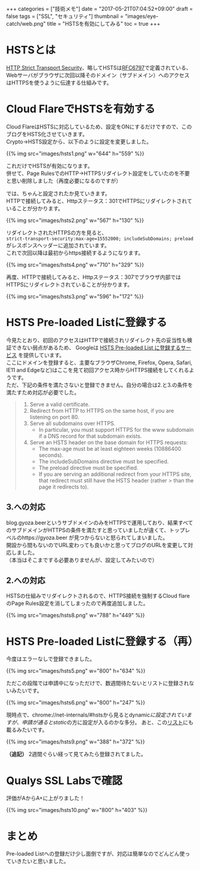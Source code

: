 +++
categories = ["技術メモ"]
date = "2017-05-21T07:04:52+09:00"
draft = false
tags = ["SSL", "セキュリティ"]
thumbnail = "images/eye-catch/web.png"
title = "HSTSを有効にしてみる"
toc = true
+++

# HSTSとは

[HTTP Strict Transport Security](https://developer.mozilla.org/ja/docs/Web/HTTP/Headers/Strict-Transport-Security#Preloading_Strict_Transport_Security
)、略してHSTSは[RFC6797](https://tools.ietf.org/html/rfc6797)で定義されている、Webサーバがブラウザに次回以降そのドメイン（サブドメイン）へのアクセスはHTTPSを使うように伝達する仕組みです。

# Cloud FlareでHSTSを有効する

Cloud FlareはHSTSに対応しているため、設定をONにするだけですので、このブログをHSTS化させていきます。  
Crypto->HSTS設定から、以下のように設定を変更しました。

{{% img src="images/hsts1.png" w="644" h="559" %}}

これだけでHSTSが有効になります。  
併せて、Page RulesでのHTTP->HTTPSリダイレクト設定をしていたのを不要と思い削除しました（再度必要になるのですが）

では、ちゃんと設定されたか見ていきます。  
HTTPで接続してみると、Httpステータス：301でHTTPSにリダイレクトされていることが分かります。

{{% img src="images/hsts2.png" w="567" h="130" %}}

リダイレクトされたHTTPSの方を見ると、  
`strict-transport-security:max-age=15552000; includeSubDomains; preload`  
がレスポンスヘッダーに追加されています。  
これで次回以降は最初からhttps接続するようになります。

{{% img src="images/hsts4.png" w="710" h="329" %}}

再度、HTTPで接続してみると、Httpステータス：307でブラウザ内部ではHTTPSにリダイレクトされていることが分かります。

{{% img src="images/hsts3.png" w="596" h="172" %}}

# HSTS Pre-loaded Listに登録する

今見たとおり、初回のアクセスはHTTPで接続されリダイレクト先の妥当性も検証できない弱点があるため、
Googleは [HSTS Pre-loaded List に登録するサービス](https://hstspreload.org) を提供しています。  
ここにドメインを登録すると、主要なブラウザChrome, Firefox, Opera, Safari, IE11 and Edgeなど)はここを見て初回アクセス時からHTTPS接続をしてくれるようです。  
ただ、下記の条件を満たさないと登録できません。自分の場合は2.と3.の条件を満たすため対応が必要でした。

> 1. Serve a valid certificate.
> 2. Redirect from HTTP to HTTPS on the same host, if you are listening on port 80.
> 3. Serve all subdomains over HTTPS.
>    - In particular, you must support HTTPS for the www subdomain if a DNS record for that subdomain exists.
> 4. Serve an HSTS header on the base domain for HTTPS requests:
>    - The max-age must be at least eighteen weeks (10886400 seconds).
>    - The includeSubDomains directive must be specified.
>    - The preload directive must be specified.
>    - If you are serving an additional redirect from your HTTPS site, that redirect must still have the HSTS header (rather > than the page it redirects to).


## 3.への対応
blog.gyoza.beerというサブドメインのみをHTTPSで運用しており、結果すべてのサブドメインがHTTPSの条件を満たすと思っていましたが違くて、トップレベルのhttps://gyoza.beer が見つからないと怒られてしまいました。  
開設から間もないのでURL変わっても良いかと思ってブログのURLを変更して対応しました。  
（本当はそこまでする必要ありませんが、設定してみたいので）

## 2.への対応
HSTSの仕組みでリダイレクトされるので、HTTPS接続を強制するCloud flareのPage Rules設定を消してしまったので再度追加しました。

{{% img src="images/hsts8.png" w="788" h="449" %}}

# HSTS Pre-loaded Listに登録する（再）

今度はエラーなしで登録できました。

{{% img src="images/hsts5.png" w="800" h="634" %}}

ただこの段階では申請中になっただけで、数週間待たないとリストに登録されないみたいです。

{{% img src="images/hsts6.png" w="800" h="247" %}}

現時点で、chrome://net-internals/#hstsから見るとdynamic*に設定されていますが、申請が通るとstatic*の方に設定が入るのかな多分。
あと、この[リスト](https://cs.chromium.org/chromium/src/net/http/transport_security_state_static.json)にも載るみたいです。

{{% img src="images/hsts9.png" w="388" h="372" %}}

**（追記）** 2週間ぐらい経って見てみたら登録されてました。

# Qualys SSL Labsで確認

評価がAからA+に上がりました！

{{% img src="images/hsts10.png" w="800" h="403" %}}

# まとめ

Pre-loaded Listへの登録だけ少し面倒ですが、対応は簡単なのでどんどん使っていきたいと思いました。
